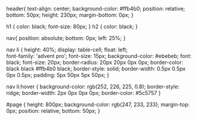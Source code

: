 
header{
    text-align: center;
    background-color: #ffb4b0;
    position: relative; 
    bottom: 50px;
    height: 230px;
    margin-bottom: 0px;
    }

h1 {
  color: black; font-size: 80px;
    }
h2 {
  color: black;
    }

nav{ 
    position: absolute; 
    bottom: 0px; 
    left: 25%;
    }
 
nav li {
    height: 40%; 
    display: table-cell;
    float: left;  
    font-family: 'advent pro'; 
    font-size: 15px; 
    background-color: #ebebeb; 
    font: black; 
    font-size: 20px;
    border-radius: 20px 20px 0px 0px; 
    border-color: black black #ffb4b0 black; 
    border-style: solid; 
    border-width: 0.5px 0.5px 0px 0.5px;
    padding: 5px 50px 5px 50px;
    }

nav li:hover {
    background-color: rgb(252, 226, 225, 0.8);
    border-style: ridge;
    border-width: 2px 0px 0px 0px;
    border-color: #5c5757
}


#page {
  height: 800px;
  background-color: rgb(247, 233, 233);
  margin-top: 0px;
  position: relative;
  bottom: 50px;
}
